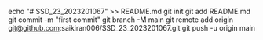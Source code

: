 echo "# SSD_23_2023201067" >> README.md
git init
git add README.md
git commit -m "first commit"
git branch -M main
git remote add origin git@github.com:saikiran006/SSD_23_2023201067.git
git push -u origin main
